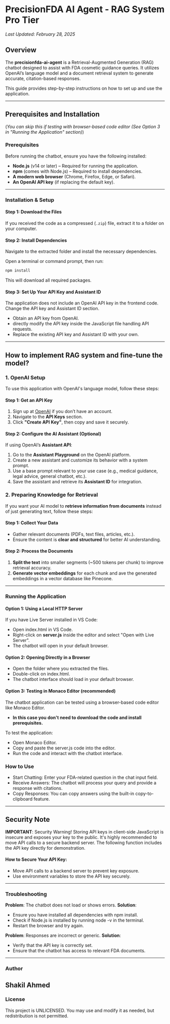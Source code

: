 # PrecisionFDA AI Agent - RAG System Pro Tier

_Last Updated: February 28, 2025_

## Overview

The **precisionfda-ai-agent** is a Retrieval-Augmented Generation (RAG) chatbot designed to assist with FDA cosmetic guidance queries. It utilizes OpenAI’s language model and a document retrieval system to generate accurate, citation-based responses.

This guide provides step-by-step instructions on how to set up and use the application.

---
## Prerequisites and Installation
(*You can skip this if testing with browser-based code editor (See Option 3 in "Running the Application" section)*)

### Prerequisites

Before running the chatbot, ensure you have the following installed:

- **Node.js** (v14 or later) – Required for running the application.
- **npm** (comes with Node.js) – Required to install dependencies.
- **A modern web browser** (Chrome, Firefox, Edge, or Safari).
- **An OpenAI API key** (if replacing the default key).

---

### Installation & Setup

#### Step 1: Download the Files
If you received the code as a compressed (`.zip`) file, extract it to a folder on your computer.

#### Step 2: Install Dependencies
Navigate to the extracted folder and install the necessary dependencies.

Open a terminal or command prompt, then run:

```bash
npm install
```

This will download all required packages.

#### Step 3: Set Up Your API Key and Assistant ID 
The application does not include an OpenAI API key in the frontend code.  Change the API key and Assistant ID section.

- Obtain an API key from OpenAI.
- directly modify the API key inside the JavaScript file handling API requests.
- Replace the existing API key and Assistant ID with your own.

---

## How to implement RAG system and fine-tune the model?

### **1. OpenAI Setup**
To use this application with OpenAI's language model, follow these steps:

#### **Step 1: Get an API Key**
1. Sign up at [OpenAI](https://platform.openai.com/) if you don’t have an account.
2. Navigate to the **API Keys** section.
3. Click **"Create API Key"**, then copy and save it securely.

#### **Step 2: Configure the AI Assistant (Optional)**
If using OpenAI’s **Assistant API**:
1. Go to the **Assistant Playground** on the OpenAI platform.
2. Create a new assistant and customize its behavior with a system prompt.
3. Use a base prompt relevant to your use case (e.g., medical guidance, legal advice, general chatbot, etc.).
4. Save the assistant and retrieve its **Assistant ID** for integration.

### **2. Preparing Knowledge for Retrieval**
If you want your AI model to **retrieve information from documents** instead of just generating text, follow these steps:

#### **Step 1: Collect Your Data**
- Gather relevant documents (PDFs, text files, articles, etc.).
- Ensure the content is **clear and structured** for better AI understanding.

#### **Step 2: Process the Documents**
1. **Split the text** into smaller segments (~500 tokens per chunk) to improve retrieval accuracy.
2. **Generate vector embeddings** for each chunk  and ave the generated embeddings in a vector database like Pinecone.

---

### Running the Application
#### Option 1: Using a Local HTTP Server
If you have Live Server installed in VS Code:

- Open index.html in VS Code.
- Right-click on **server.js**  inside the editor and select "Open with Live Server".
- The chatbot will open in your default browser.

#### Option 2: Opening Directly in a Browser
- Open the folder where you extracted the files.
- Double-click on index.html.
- The chatbot interface should load in your default browser.

#### Option 3: Testing in Monaco Editor (recommended)
The chatbot application can be tested using a browser-based code editor like Monaco Editor. 
- **In this case you don't need to download the code and install prerequisites.**

To test the application:

- Open Monaco Editor.
- Copy and paste the server.js code into the editor.
- Run the code and interact with the chatbot interface.

### How to Use
- Start Chatting: Enter your FDA-related question in the chat input field.
- Receive Answers: The chatbot will process your query and provide a response with citations.
- Copy Responses: You can copy answers using the built-in copy-to-clipboard feature.

---

## Security Note

**IMPORTANT**: Security Warning!
Storing API keys in client-side JavaScript is insecure and exposes your key to the public.
It's highly recommended to move API calls to a secure backend server.
The following function includes the API key directly for demonstration. 

#### How to Secure Your API Key:
- Move API calls to a backend server to prevent key exposure.
- Use environment variables to store the API key securely.

---

### Troubleshooting
**Problem**: The chatbot does not load or shows errors.
**Solution**:
- Ensure you have installed all dependencies with npm install.
- Check if Node.js is installed by running node -v in the terminal.
- Restart the browser and try again.

**Problem**: Responses are incorrect or generic.
**Solution**:
- Verify that the API key is correctly set.
- Ensure that the chatbot has access to relevant FDA documents.

---

### Author
Shakil Ahmed
---
### License
This project is UNLICENSED. You may use and modify it as needed, but redistribution is not permitted.

